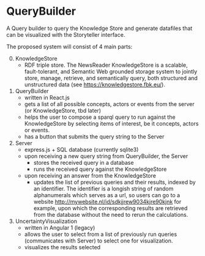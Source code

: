 # QueryBuilder
A Query builder to query the Knowledge Store and generate datafiles that can be
visualized with the Storyteller interface.



The proposed system will consist of 4 main parts:

0. KnowledgeStore
    - RDF triple store. The NewsReader KnowledgeStore is a scalable,
fault-tolerant, and Semantic Web grounded storage system to jointly store,
manage, retrieve, and semantically query, both structured and unstructured
data (see https://knowledgestore.fbk.eu/).
1. QueryBuilder
    - written in React.js
    - gets a list of all possible concepts, actors or events from the server (or
 KnowledgeStore, tbd later)
    - helps the user to compose a sparql query to run against the KnowledgeStore
 by selecting items of interest, be it concepts, actors or events.
    - has a button that submits the query string to the Server
2. Server
    - express.js + SQL database (currently sqlite3)
    - upon receiving a new query string from QueryBuilder, the Server
        - stores the received query in a database
        - runs the received query against the KnowledgeStore
    - upon receiving an answer from the KnowledgeStore
        - updates the list of previous queries and their results, indexed by an
identifier. The identifier is a longish string of random alphanumerals which
serves as a url, so users can go to a website
http://mywebsite.nl/id/sdkjjrew9034kjre90kjnk for example, upon which the
corresponding results are retrieved from the database without the need to rerun
the calculations.
3. UncertaintyVisualization
    - written in Angular 1 (legacy)
    - allows the user to select from a list of previously run queries
(communicates with Server) to select one for visualization.
    - visualizes the results selected




